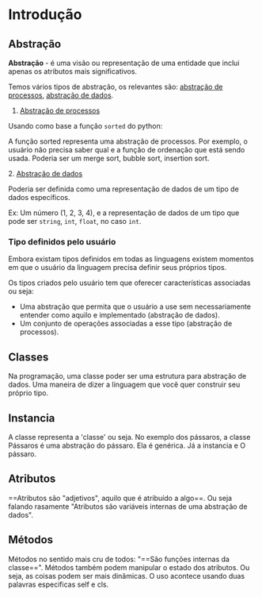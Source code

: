 # Introdução

## Abstração

**Abstração** \- é uma visão ou representação de uma entidade que inclui apenas os atributos mais significativos.

Temos vários tipos de abstração, os relevantes são: <ins>abstração de processos</ins>, <ins>abstração de dados</ins>.

1.  <ins>Abstração de processos</ins>

Usando como base a função `sorted` do python:

A função sorted representa uma abstração de processos. Por exemplo, o usuário não precisa saber qual e a função de ordenação que está sendo usada. Poderia ser um merge sort, bubble sort, insertion sort.

2\. <ins>Abstração de dados</ins>

Poderia ser definida como uma representação de dados de um tipo de dados específicos.

Ex: Um número (1, 2, 3, 4), e a representação de dados de um tipo que pode ser `string`, `int`, `float`, no caso `int`.

### Tipo definidos pelo usuário

Embora existam tipos definidos em todas as linguagens existem momentos em que o usuário da linguagem precisa definir seus próprios tipos.

Os tipos criados pelo usuário tem que oferecer características associadas ou seja:

- Uma abstração que permita que o usuário a use sem necessariamente entender como aquilo e implementado (abstração de dados).
- Um conjunto de operações associadas a esse tipo (abstração de processos).

## Classes

Na programação, uma classe poder ser uma estrutura para abstração de dados. Uma maneira de dizer a linguagem que você quer construir seu próprio tipo.

## Instancia

A classe representa a 'classe' ou seja. No exemplo dos pássaros, a classe Pássaros é uma abstração do pássaro. Ela é genérica. Já a instancia e O pássaro.

## Atributos

==Atributos são "adjetivos", aquilo que é atribuído a algo==. Ou seja falando rasamente "Atributos são variáveis internas de uma abstração de dados".

## Métodos 

Métodos no sentido mais cru de todos: "==São funções internas da classe==". Métodos também podem manipular o estado dos atributos. Ou seja, as coisas podem ser mais dinâmicas. O uso acontece usando duas palavras especificas self e cls.